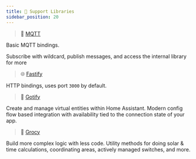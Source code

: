 ```yaml
---
title: 🔧 Support Libraries
sidebar_position: 20
---
```


> 📡 [MQTT](/docs/support/mqtt/)

Basic MQTT bindings.

Subscribe with wildcard, publish messages, and access the internal library for more

> 🌐 [Fastify](/docs/support/fastify/)

HTTP bindings, uses port `3000` by default.

> 🧠 [Gotify](/docs/support/gotify)

Create and manage virtual entities within Home Assistant. Modern config flow based integration with availability tied to the connection state of your app.

> 🤖 [Grocy](/docs/support/grocy/)

Build more complex logic with less code. Utility methods for doing solar & time calculations, coordinating areas, actively managed switches, and more.

